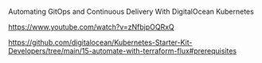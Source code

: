 Automating GitOps and Continuous Delivery With DigitalOcean Kubernetes

https://www.youtube.com/watch?v=zNfbjpOQRxQ

https://github.com/digitalocean/Kubernetes-Starter-Kit-Developers/tree/main/15-automate-with-terraform-flux#prerequisites
